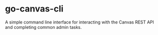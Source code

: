 # go-canvas-cli
A simple command line interface for interacting with the Canvas REST API and completing common admin tasks.
